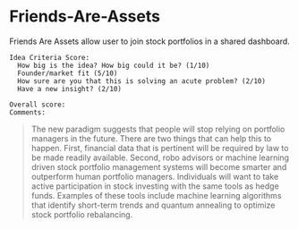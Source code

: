 # Friends-Are-Assets
Friends Are Assets allow user to join stock portfolios in a shared dashboard.

```
Idea Criteria Score:
  How big is the idea? How big could it be? (1/10)
  Founder/market fit (5/10)
  How sure are you that this is solving an acute problem? (2/10)
  Have a new insight? (2/10)
  
Overall score: 
Comments:
```
> The new paradigm suggests that people will stop relying on portfolio managers in the future. There are two things that can help this to happen. First, financial data that is pertinent will be required by law to be made readily available. Second, robo advisors or machine learning driven stock portfolio management systems will become smarter and outperform human portfolio managers. Individuals will want to take active participation in stock investing with the same tools as hedge funds. Examples of these tools include machine learning algorithms that identify short-term trends and quantum annealing to optimize stock portfolio rebalancing.
